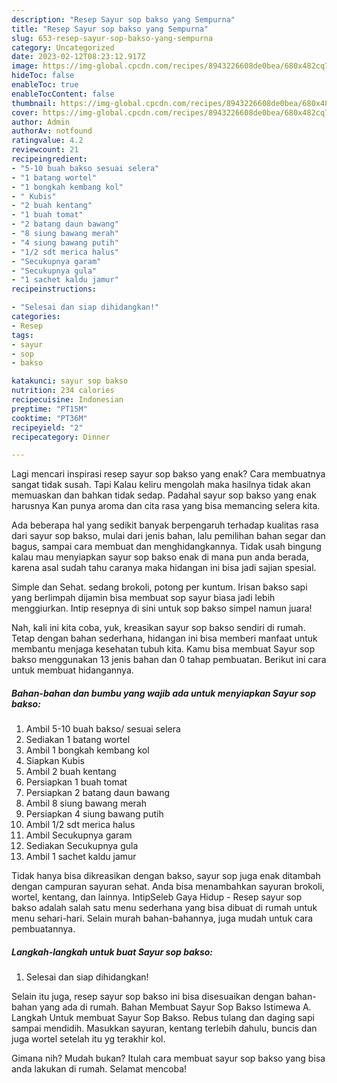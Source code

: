 ```yaml
---
description: "Resep Sayur sop bakso yang Sempurna"
title: "Resep Sayur sop bakso yang Sempurna"
slug: 653-resep-sayur-sop-bakso-yang-sempurna
category: Uncategorized
date: 2023-02-12T08:23:12.917Z
image: https://img-global.cpcdn.com/recipes/8943226608de0bea/680x482cq70/sayur-sop-bakso-foto-resep-utama.jpg
hideToc: false
enableToc: true
enableTocContent: false
thumbnail: https://img-global.cpcdn.com/recipes/8943226608de0bea/680x482cq70/sayur-sop-bakso-foto-resep-utama.jpg
cover: https://img-global.cpcdn.com/recipes/8943226608de0bea/680x482cq70/sayur-sop-bakso-foto-resep-utama.jpg
author: Admin
authorAv: notfound
ratingvalue: 4.2
reviewcount: 21
recipeingredient:
- "5-10 buah bakso sesuai selera"
- "1 batang wortel"
- "1 bongkah kembang kol"
- " Kubis"
- "2 buah kentang"
- "1 buah tomat"
- "2 batang daun bawang"
- "8 siung bawang merah"
- "4 siung bawang putih"
- "1/2 sdt merica halus"
- "Secukupnya garam"
- "Secukupnya gula"
- "1 sachet kaldu jamur"
recipeinstructions:

- "Selesai dan siap dihidangkan!"
categories:
- Resep
tags:
- sayur
- sop
- bakso

katakunci: sayur sop bakso 
nutrition: 234 calories
recipecuisine: Indonesian
preptime: "PT15M"
cooktime: "PT36M"
recipeyield: "2"
recipecategory: Dinner

---
```



Lagi mencari inspirasi resep sayur sop bakso yang enak? Cara membuatnya sangat tidak susah. Tapi Kalau keliru mengolah maka hasilnya tidak akan memuaskan dan bahkan tidak sedap. Padahal sayur sop bakso yang enak harusnya Kan punya aroma dan cita rasa yang bisa memancing selera kita.


Ada beberapa hal yang sedikit banyak berpengaruh terhadap kualitas rasa dari sayur sop bakso, mulai dari jenis bahan, lalu pemilihan bahan segar dan bagus, sampai cara membuat dan menghidangkannya. Tidak usah bingung kalau mau menyiapkan sayur sop bakso enak di mana pun anda berada, karena asal sudah tahu caranya maka hidangan ini bisa jadi sajian spesial.

Simple dan Sehat. sedang brokoli, potong per kuntum. Irisan bakso sapi yang berlimpah dijamin bisa membuat sop sayur biasa jadi lebih menggiurkan. Intip resepnya di sini untuk sop bakso simpel namun juara!


Nah, kali ini kita coba, yuk, kreasikan sayur sop bakso sendiri di rumah. Tetap dengan bahan sederhana, hidangan ini bisa memberi manfaat untuk membantu menjaga kesehatan tubuh kita. Kamu bisa membuat Sayur sop bakso menggunakan 13 jenis bahan dan 0 tahap pembuatan. Berikut ini cara untuk membuat hidangannya.

<!--inarticleads1-->

##### Bahan-bahan dan bumbu yang wajib ada untuk menyiapkan Sayur sop bakso:

1. Ambil 5-10 buah bakso/ sesuai selera
1. Sediakan 1 batang wortel
1. Ambil 1 bongkah kembang kol
1. Siapkan  Kubis
1. Ambil 2 buah kentang
1. Persiapkan 1 buah tomat
1. Persiapkan 2 batang daun bawang
1. Ambil 8 siung bawang merah
1. Persiapkan 4 siung bawang putih
1. Ambil 1/2 sdt merica halus
1. Ambil Secukupnya garam
1. Sediakan Secukupnya gula
1. Ambil 1 sachet kaldu jamur


Tidak hanya bisa dikreasikan dengan bakso, sayur sop juga enak ditambah dengan campuran sayuran sehat. Anda bisa menambahkan sayuran brokoli, wortel, kentang, dan lainnya. IntipSeleb Gaya Hidup - Resep sayur sop bakso adalah salah satu menu sederhana yang bisa dibuat di rumah untuk menu sehari-hari. Selain murah bahan-bahannya, juga mudah untuk cara pembuatannya. 

<!--inarticleads2-->

##### Langkah-langkah untuk buat Sayur sop bakso:


1. Selesai dan siap dihidangkan!

Selain itu juga, resep sayur sop bakso ini bisa disesuaikan dengan bahan-bahan yang ada di rumah. Bahan Membuat Sayur Sop Bakso Istimewa A. Langkah Untuk membuat Sayur Sop Bakso. Rebus tulang dan daging sapi sampai mendidih. Masukkan sayuran, kentang terlebih dahulu, buncis dan juga wortel setelah itu yg terakhir kol. 

Gimana nih? Mudah bukan? Itulah cara membuat sayur sop bakso yang bisa anda lakukan di rumah. Selamat mencoba!
